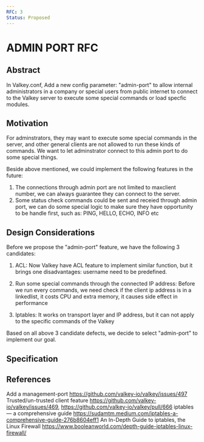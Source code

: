 ```yaml
---
RFC: 3
Status: Proposed
---
```


# ADMIN PORT RFC

## Abstract

In Valkey.conf, Add a new config parameter: "admin-port" to allow internal administrators in a company or special users from public internet to connect to the Valkey server to execute some special commands or load specfic modules.


## Motivation

For adminstrators, they may want to execute some special commands in the server, and other general clients are not allowed to run these kinds of commands.
We want to let adminstrator connect to this admin port to do some special things. 

Beside above mentioned, we could implement the following features in the future:
1. The connections through admin port are not limited to maxclient number, we can always guarantee they can connect to the server.
2. Some status check commands could be sent and receied through admin port, we can do some special logic to make sure they have opportunity to be handle first, such as:
   PING, HELLO, ECHO, INFO etc


## Design Considerations

Before we propose the "admin-port" feature, we have the following 3 candidates:
1. ACL: Now Valkey have ACL feature to implement similar function, but it brings one disadvantages: username need to be predefined.

2. Run some special commands through the connected IP address: Before we run every commands, we need check if the client ip address is in a linkedlist, it costs
                                                               CPU and extra memory, it causes side effect in performance

3. Iptables: It works on transport layer and IP address, but it can not apply to the specific commands of the Valkey

Based on all above 3 candidate defects, we decide to select "admin-port" to implement our goal.


## Specification 


## References
Add a management-port https://github.com/valkey-io/valkey/issues/497
Trusted/un-trusted client feature https://github.com/valkey-io/valkey/issues/469, https://github.com/valkey-io/valkey/pull/666
iptables — a comprehensive guide https://sudamtm.medium.com/iptables-a-comprehensive-guide-276b8604eff1
An In-Depth Guide to iptables, the Linux Firewall https://www.booleanworld.com/depth-guide-iptables-linux-firewall/

